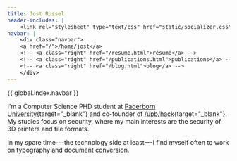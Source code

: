 ```yaml
---
title: Jost Rossel
header-includes: |
    <link rel="stylesheet" type="text/css" href="static/socializer.css">
navbar: |
    <div class="navbar">
    <a href="/">/home/jost</a>
    <!-- <a class="right" href="/resume.html">résumé</a> -->
    <!-- <a class="right" href="/publications.html">publications</a> -->
    <!-- <a class="right" href="/blog.html">blog</a> -->
    </div>
---
```


{{ global.index.navbar }}

<section>

I'm a Computer Science PHD student at [Paderborn University](https://upb.de){target="_blank"} and co-founder of [/upb/hack](https://upbhack.de/){target="_blank"}.
My studies focus on security, where my main interests are the security of 3D printers and file formats.

In my spare time---the technology side at least---I find myself often to work on typography and document conversion.

<div class="socializer a sr-64px sr-opacity sr-icon-dark sr-bg-none sr-pad">
<span class="sr-email"><a href="mailto:mail@jost-rossel.de" target="_blank" title="Email"><i class="fa fa-envelope"></i></a></span>
<!-- <span class="sr-twitter"><a href="https://twitter.com/JostRossel" target="_blank" title="Twitter"><i class="fab fa-twitter"></i></a></span> -->
<span class="sr-mastodon"><a rel="me" href="https://infosec.exchange/@jostrossel" target="_blank" title="Mastodon"><i class="fab fa-mastodon"></i></a></span>
<span class="sr-github"><a href="https://github.com/rosseljost" target="_blank" title="Github"><i class="fab fa-github"></i></a></span>
<span class="sr-github"><a href="https://gitlab.com/rossel.jost" target="_blank" title="Gitlab"><i class="fab fa-gitlab"></i></a></span>
<span class="sr-linkedin"><a href="https://www.linkedin.com/in/jost-rossel-4264b7186/" target="_blank" title="LinkedIn"><i class="fab fa-linkedin"></i></a></span>
</div>

</section>
